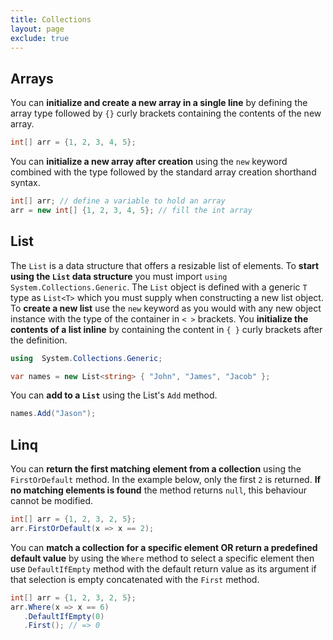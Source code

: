 ```yaml
---
title: Collections
layout: page
exclude: true
---
```


## Arrays

You can **initialize and create a new array in a single line** by defining the array type followed by `{}` curly brackets containing the contents of the new array.
```csharp
int[] arr = {1, 2, 3, 4, 5};
```

You can **initialize a new array after creation** using the `new` keyword combined with the type followed by the standard array creation shorthand syntax.
```csharp
int[] arr; // define a variable to hold an array
arr = new int[] {1, 2, 3, 4, 5}; // fill the int array
```

## List

The `List` is a data structure that offers a resizable list of elements. To **start using the `List` data structure** you must import `using  System.Collections.Generic`. The `List` object is defined with a generic `T` type as `List<T>` which you must supply when constructing a new list object. To **create a new list** use the `new` keyword as you would with any new object instance with the type of the container in `< >` brackets. You **initialize the contents of a list inline** by containing the content in `{ }` curly brackets after the definition.
```csharp
using  System.Collections.Generic;

var names = new List<string> { "John", "James", "Jacob" };
```

You can **add to a `List`** using the List's `Add` method.
```csharp
names.Add("Jason");
```

## Linq

You can **return the first matching element from a collection** using the `FirstOrDefault` method. In the example below, only the first `2` is returned. **If no matching elements is found** the method returns `null`, this behaviour cannot be modified.
```csharp
int[] arr = {1, 2, 3, 2, 5};
arr.FirstOrDefault(x => x == 2);
```

You can **match a collection for a specific element OR return a predefined default value** by using the `Where` method to select a specific element then use `DefaultIfEmpty` method with the default return value as its argument if that selection is empty concatenated with the `First` method.
```csharp
int[] arr = {1, 2, 3, 2, 5};
arr.Where(x => x == 6)
   .DefaultIfEmpty(0)
   .First(); // => 0
```

<!--stackedit_data:
eyJoaXN0b3J5IjpbLTE0MjMwNzUwMjAsMTQzOTYyNDM0NSwxNj
gwMjQ0MzgxLC00OTgzOTI1OTRdfQ==
-->